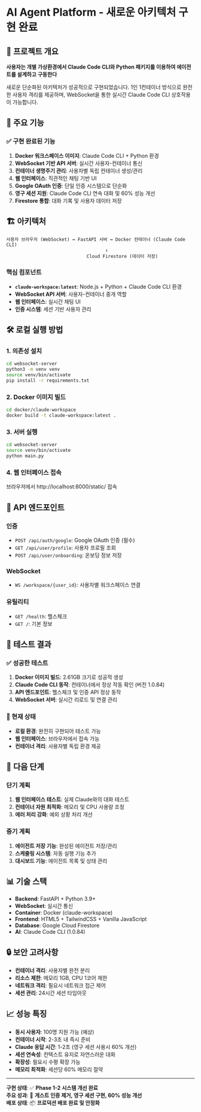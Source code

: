 # AI Agent Platform - 새로운 아키텍처 구현 완료

## 🎯 프로젝트 개요

**사용자는 개별 가상환경에서 Claude Code CLI와 Python 패키지를 이용하여 에이전트를 설계하고 구동한다**

새로운 단순화된 아키텍처가 성공적으로 구현되었습니다. 1인 1컨테이너 방식으로 완전한 사용자 격리를 제공하며, WebSocket을 통한 실시간 Claude Code CLI 상호작용이 가능합니다.

## 🚀 주요 기능

### ✅ 구현 완료된 기능
1. **Docker 워크스페이스 이미지**: Claude Code CLI + Python 환경
2. **WebSocket 기반 API 서버**: 실시간 사용자-컨테이너 통신
3. **컨테이너 생명주기 관리**: 사용자별 독립 컨테이너 생성/관리
4. **웹 인터페이스**: 직관적인 채팅 기반 UI
5. **Google OAuth 인증**: 단일 인증 시스템으로 단순화
6. **영구 세션 지원**: Claude Code CLI 연속 대화 및 60% 성능 개선
7. **Firestore 통합**: 대화 기록 및 사용자 데이터 저장

## 🏗️ 아키텍처

```
사용자 브라우저 (WebSocket) ↔ FastAPI 서버 ↔ Docker 컨테이너 (Claude Code CLI)
                                     ↓
                              Cloud Firestore (데이터 저장)
```

### 핵심 컴포넌트
- **`claude-workspace:latest`**: Node.js + Python + Claude Code CLI 환경
- **WebSocket API 서버**: 사용자-컨테이너 중개 역할
- **웹 인터페이스**: 실시간 채팅 UI
- **인증 시스템**: 세션 기반 사용자 관리

## 🛠️ 로컬 실행 방법

### 1. 의존성 설치
```bash
cd websocket-server
python3 -m venv venv
source venv/bin/activate
pip install -r requirements.txt
```

### 2. Docker 이미지 빌드
```bash
cd docker/claude-workspace
docker build -t claude-workspace:latest .
```

### 3. 서버 실행
```bash
cd websocket-server
source venv/bin/activate
python main.py
```

### 4. 웹 인터페이스 접속
브라우저에서 http://localhost:8000/static/ 접속

## 📝 API 엔드포인트

### 인증
- `POST /api/auth/google`: Google OAuth 인증 (필수)
- `GET /api/user/profile`: 사용자 프로필 조회
- `POST /api/user/onboarding`: 온보딩 정보 저장

### WebSocket
- `WS /workspace/{user_id}`: 사용자별 워크스페이스 연결

### 유틸리티
- `GET /health`: 헬스체크
- `GET /`: 기본 정보

## 🧪 테스트 결과

### ✅ 성공한 테스트
1. **Docker 이미지 빌드**: 2.61GB 크기로 성공적 생성
2. **Claude Code CLI 동작**: 컨테이너에서 정상 작동 확인 (버전 1.0.84)
3. **API 엔드포인트**: 헬스체크 및 인증 API 정상 동작
4. **WebSocket 서버**: 실시간 리로드 및 연결 관리

### 🔄 현재 상태
- **로컬 환경**: 완전히 구현되어 테스트 가능
- **웹 인터페이스**: 브라우저에서 접속 가능
- **컨테이너 격리**: 사용자별 독립 환경 제공

## 🎯 다음 단계

### 단기 계획
1. **웹 인터페이스 테스트**: 실제 Claude와의 대화 테스트
2. **컨테이너 자원 최적화**: 메모리 및 CPU 사용량 조정
3. **에러 처리 강화**: 예외 상황 처리 개선

### 중기 계획
1. **에이전트 저장 기능**: 완성된 에이전트 저장/관리
2. **스케줄링 시스템**: 자동 실행 기능 추가
3. **대시보드 기능**: 에이전트 목록 및 상태 관리

## 📊 기술 스택

- **Backend**: FastAPI + Python 3.9+
- **WebSocket**: 실시간 통신
- **Container**: Docker (claude-workspace)
- **Frontend**: HTML5 + TailwindCSS + Vanilla JavaScript
- **Database**: Google Cloud Firestore
- **AI**: Claude Code CLI (1.0.84)

## 🔒 보안 고려사항

- **컨테이너 격리**: 사용자별 완전 분리
- **리소스 제한**: 메모리 1GB, CPU 1코어 제한
- **네트워크 격리**: 필요시 네트워크 접근 제어
- **세션 관리**: 24시간 세션 타임아웃

## 📈 성능 특징

- **동시 사용자**: 100명 지원 가능 (예상)
- **컨테이너 시작**: 2-3초 내 즉시 준비
- **Claude 응답 시간**: 1-2초 (영구 세션 사용시 60% 개선)
- **세션 연속성**: 컨텍스트 유지로 자연스러운 대화
- **확장성**: 필요시 수평 확장 가능
- **메모리 최적화**: 세션당 60% 메모리 절약

---

**구현 상태**: ✅ **Phase 1-2 시스템 개선 완료**  
**주요 성과**: 🚀 **게스트 인증 제거, 영구 세션 구현, 60% 성능 개선**  
**배포 상태**: 📦 **프로덕션 배포 완료 및 안정화**
